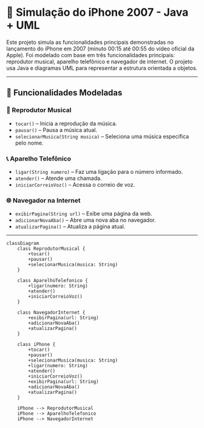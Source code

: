 # 📱 Simulação do iPhone 2007 - Java + UML

Este projeto simula as funcionalidades principais demonstradas no lançamento do iPhone em 2007 (minuto 00:15 até 00:55 do vídeo oficial da Apple). Foi modelado com base em três funcionalidades principais: reprodutor musical, aparelho telefônico e navegador de internet. O projeto usa Java e diagramas UML para representar a estrutura orientada a objetos.

---

## 🎯 Funcionalidades Modeladas

### 🎵 Reprodutor Musical
- `tocar()` – Inicia a reprodução da música.
- `pausar()` – Pausa a música atual.
- `selecionarMusica(String musica)` – Seleciona uma música específica pelo nome.

### 📞 Aparelho Telefônico
- `ligar(String numero)` – Faz uma ligação para o número informado.
- `atender()` – Atende uma chamada.
- `iniciarCorreioVoz()` – Acessa o correio de voz.

### 🌐 Navegador na Internet
- `exibirPagina(String url)` – Exibe uma página da web.
- `adicionarNovaAba()` – Abre uma nova aba no navegador.
- `atualizarPagina()` – Atualiza a página atual.

---

```mermaid
classDiagram
    class ReprodutorMusical {
        +tocar()
        +pausar()
        +selecionarMusica(musica: String)
    }

    class AparelhoTelefonico {
        +ligar(numero: String)
        +atender()
        +iniciarCorreioVoz()
    }

    class NavegadorInternet {
        +exibirPagina(url: String)
        +adicionarNovaAba()
        +atualizarPagina()
    }

    class iPhone {
        +tocar()
        +pausar()
        +selecionarMusica(musica: String)
        +ligar(numero: String)
        +atender()
        +iniciarCorreioVoz()
        +exibirPagina(url: String)
        +adicionarNovaAba()
        +atualizarPagina()
    }

    iPhone --> ReprodutorMusical
    iPhone --> AparelhoTelefonico
    iPhone --> NavegadorInternet
```
